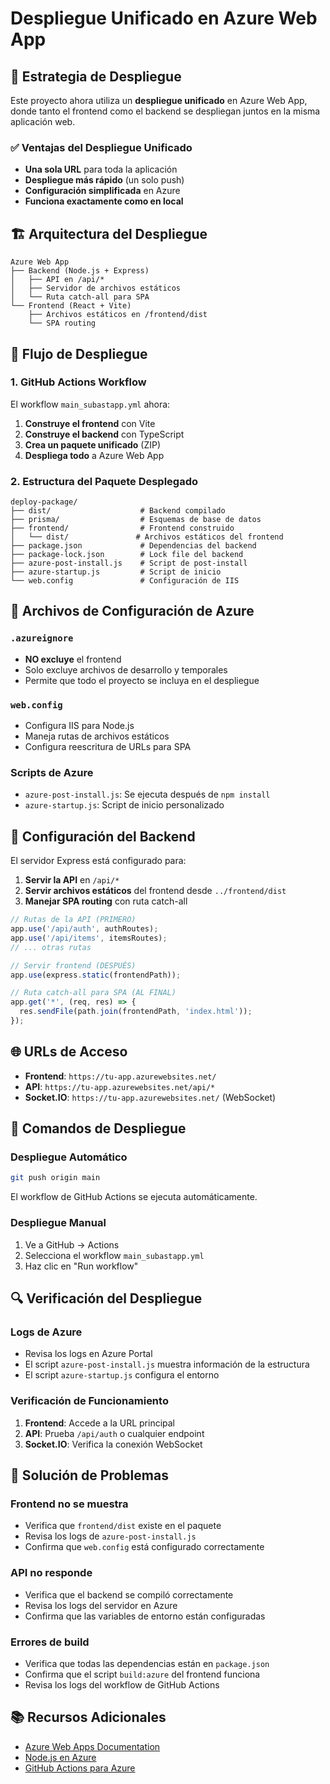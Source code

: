 # Despliegue Unificado en Azure Web App

## 🎯 Estrategia de Despliegue

Este proyecto ahora utiliza un **despliegue unificado** en Azure Web App, donde tanto el frontend como el backend se despliegan juntos en la misma aplicación web.

### ✅ Ventajas del Despliegue Unificado

- **Una sola URL** para toda la aplicación
- **Despliegue más rápido** (un solo push)
- **Configuración simplificada** en Azure
- **Funciona exactamente como en local**

## 🏗️ Arquitectura del Despliegue

```
Azure Web App
├── Backend (Node.js + Express)
│   ├── API en /api/*
│   ├── Servidor de archivos estáticos
│   └── Ruta catch-all para SPA
└── Frontend (React + Vite)
    ├── Archivos estáticos en /frontend/dist
    └── SPA routing
```

## 🚀 Flujo de Despliegue

### 1. GitHub Actions Workflow

El workflow `main_subastapp.yml` ahora:

1. **Construye el frontend** con Vite
2. **Construye el backend** con TypeScript
3. **Crea un paquete unificado** (ZIP)
4. **Despliega todo** a Azure Web App

### 2. Estructura del Paquete Desplegado

```
deploy-package/
├── dist/                    # Backend compilado
├── prisma/                  # Esquemas de base de datos
├── frontend/                # Frontend construido
│   └── dist/               # Archivos estáticos del frontend
├── package.json             # Dependencias del backend
├── package-lock.json        # Lock file del backend
├── azure-post-install.js    # Script de post-install
├── azure-startup.js         # Script de inicio
└── web.config               # Configuración de IIS
```

## 📁 Archivos de Configuración de Azure

### `.azureignore`
- **NO excluye** el frontend
- Solo excluye archivos de desarrollo y temporales
- Permite que todo el proyecto se incluya en el despliegue

### `web.config`
- Configura IIS para Node.js
- Maneja rutas de archivos estáticos
- Configura reescritura de URLs para SPA

### Scripts de Azure
- `azure-post-install.js`: Se ejecuta después de `npm install`
- `azure-startup.js`: Script de inicio personalizado

## 🔧 Configuración del Backend

El servidor Express está configurado para:

1. **Servir la API** en `/api/*`
2. **Servir archivos estáticos** del frontend desde `../frontend/dist`
3. **Manejar SPA routing** con ruta catch-all

```typescript
// Rutas de la API (PRIMERO)
app.use('/api/auth', authRoutes);
app.use('/api/items', itemsRoutes);
// ... otras rutas

// Servir frontend (DESPUÉS)
app.use(express.static(frontendPath));

// Ruta catch-all para SPA (AL FINAL)
app.get('*', (req, res) => {
  res.sendFile(path.join(frontendPath, 'index.html'));
});
```

## 🌐 URLs de Acceso

- **Frontend**: `https://tu-app.azurewebsites.net/`
- **API**: `https://tu-app.azurewebsites.net/api/*`
- **Socket.IO**: `https://tu-app.azurewebsites.net/` (WebSocket)

## 🚀 Comandos de Despliegue

### Despliegue Automático
```bash
git push origin main
```
El workflow de GitHub Actions se ejecuta automáticamente.

### Despliegue Manual
1. Ve a GitHub → Actions
2. Selecciona el workflow `main_subastapp.yml`
3. Haz clic en "Run workflow"

## 🔍 Verificación del Despliegue

### Logs de Azure
- Revisa los logs en Azure Portal
- El script `azure-post-install.js` muestra información de la estructura
- El script `azure-startup.js` configura el entorno

### Verificación de Funcionamiento
1. **Frontend**: Accede a la URL principal
2. **API**: Prueba `/api/auth` o cualquier endpoint
3. **Socket.IO**: Verifica la conexión WebSocket

## 🐛 Solución de Problemas

### Frontend no se muestra
- Verifica que `frontend/dist` existe en el paquete
- Revisa los logs de `azure-post-install.js`
- Confirma que `web.config` está configurado correctamente

### API no responde
- Verifica que el backend se compiló correctamente
- Revisa los logs del servidor en Azure
- Confirma que las variables de entorno están configuradas

### Errores de build
- Verifica que todas las dependencias están en `package.json`
- Confirma que el script `build:azure` del frontend funciona
- Revisa los logs del workflow de GitHub Actions

## 📚 Recursos Adicionales

- [Azure Web Apps Documentation](https://docs.microsoft.com/en-us/azure/app-service/)
- [Node.js en Azure](https://docs.microsoft.com/en-us/azure/app-service/configure-language-nodejs)
- [GitHub Actions para Azure](https://github.com/Azure/actions)
